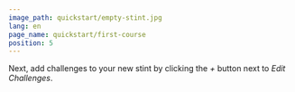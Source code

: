 ```yaml
---
image_path: quickstart/empty-stint.jpg
lang: en
page_name: quickstart/first-course
position: 5
---
```


Next, add challenges to your new stint by clicking the *+* button next to *Edit Challenges*.
